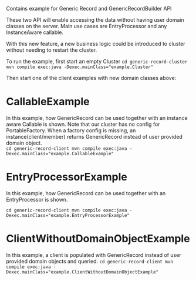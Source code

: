 Contains example for Generic Record and GenericRecordBuilder API

These two API will enable accessing the data without having user domain classes
on the server. Main use cases are EntryProcessor and any InstanceAware callable.

With this new feature, a new business logic could be introduced to cluster without
needing to restart the cluster. 

To run the example, first start an empty Cluster
`
cd generic-record-cluster
mvn compile exec:java -Dexec.mainClass="example.Cluster" 
`

Then start one of the client examples with new domain classes above:

# CallableExample
In this example, how GenericRecord can be used together with an instance aware Callable is shown.
Note that our cluster has no config for PortableFactory. When a factory config is missing, an instance(client/member)
returns GenericRecord instead of user provided domain object.  
`
cd generic-record-client
mvn compile exec:java -Dexec.mainClass="example.CallableExample" 
`
# EntryProcessorExample  
In this example, how GenericRecord can be used together with an EntryProcessor is shown. 

`
cd generic-record-client
mvn compile exec:java -Dexec.mainClass="example.EntryProcessorExample" 
`

# ClientWithoutDomainObjectExample
In this example, a client is populated with GenericRecord instead of user provided domain objects and queried.
`
cd generic-record-client
mvn compile exec:java -Dexec.mainClass="example.ClientWithoutDomainObjectExample" 
`
